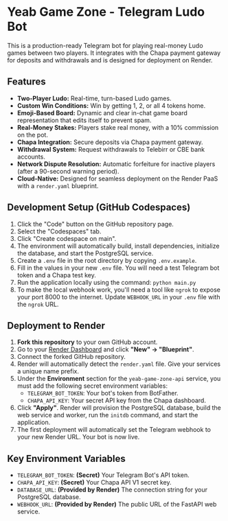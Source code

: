 # Yeab Game Zone - Telegram Ludo Bot

This is a production-ready Telegram bot for playing real-money Ludo games between two players. It integrates with the Chapa payment gateway for deposits and withdrawals and is designed for deployment on Render.

## Features

- **Two-Player Ludo:** Real-time, turn-based Ludo games.
- **Custom Win Conditions:** Win by getting 1, 2, or all 4 tokens home.
- **Emoji-Based Board:** Dynamic and clear in-chat game board representation that edits itself to prevent spam.
- **Real-Money Stakes:** Players stake real money, with a 10% commission on the pot.
- **Chapa Integration:** Secure deposits via Chapa payment gateway.
- **Withdrawal System:** Request withdrawals to Telebirr or CBE bank accounts.
- **Network Dispute Resolution:** Automatic forfeiture for inactive players (after a 90-second warning period).
- **Cloud-Native:** Designed for seamless deployment on the Render PaaS with a `render.yaml` blueprint.

## Development Setup (GitHub Codespaces)

1.  Click the "Code" button on the GitHub repository page.
2.  Select the "Codespaces" tab.
3.  Click "Create codespace on main".
4.  The environment will automatically build, install dependencies, initialize the database, and start the PostgreSQL service.
5.  Create a `.env` file in the root directory by copying `.env.example`.
6.  Fill in the values in your new `.env` file. You will need a test Telegram bot token and a Chapa test key.
7.  Run the application locally using the command: `python main.py`
8.  To make the local webhook work, you'll need a tool like `ngrok` to expose your port 8000 to the internet. Update `WEBHOOK_URL` in your `.env` file with the `ngrok` URL.

## Deployment to Render

1.  **Fork this repository** to your own GitHub account.
2.  Go to your [Render Dashboard](https://dashboard.render.com/) and click **"New" -> "Blueprint"**.
3.  Connect the forked GitHub repository.
4.  Render will automatically detect the `render.yaml` file. Give your services a unique name prefix.
5.  Under the **Environment** section for the `yeab-game-zone-api` service, you must add the following secret environment variables:
    -   `TELEGRAM_BOT_TOKEN`: Your bot's token from BotFather.
    -   `CHAPA_API_KEY`: Your secret API key from the Chapa dashboard.
6.  Click **"Apply"**. Render will provision the PostgreSQL database, build the web service and worker, run the `initdb` command, and start the application.
7.  The first deployment will automatically set the Telegram webhook to your new Render URL. Your bot is now live.

## Key Environment Variables

-   `TELEGRAM_BOT_TOKEN`: **(Secret)** Your Telegram Bot's API token.
-   `CHAPA_API_KEY`: **(Secret)** Your Chapa API V1 secret key.
-   `DATABASE_URL`: **(Provided by Render)** The connection string for your PostgreSQL database.
-   `WEBHOOK_URL`: **(Provided by Render)** The public URL of the FastAPI web service.